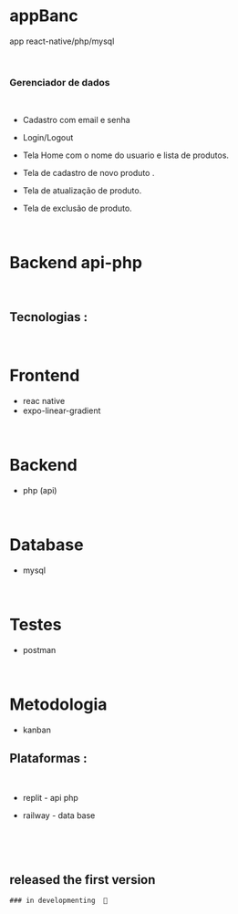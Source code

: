 # appBanc
app react-native/php/mysql

&nbsp;

 ### Gerenciador de dados
 &nbsp;
- Cadastro com email e senha
- Login/Logout 
- Tela Home com o nome do usuario e lista de produtos. 
- Tela de cadastro de novo produto .
- Tela de atualização de produto.
- Tela de exclusão de produto.


   &nbsp;
   
 # Backend api-php
 &nbsp;
   
  ## Tecnologias :
  &nbsp;
  # Frontend 
 - reac native 
 - expo-linear-gradient

&nbsp;
  # Backend
- php (api)

&nbsp;
  # Database  
- mysql

&nbsp;
  # Testes
- postman

&nbsp;
  # Metodologia
- kanban



 ## Plataformas :
  &nbsp;
 - replit  - api php 
 - railway - data base
  &nbsp;


    

   &nbsp;
   
     



&nbsp;

## released the first version
    ### in developmenting  🚧
